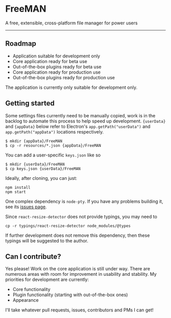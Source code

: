 # FreeMAN

A free, extensible, cross-platform file manager for power users

---

## Roadmap

* Application suitable for development only
* Core application ready for beta use
* Out-of-the-box plugins ready for beta use
* Core application ready for production use
* Out-of-the-box plugins ready for production use

The application is currently only suitable for development only.

## Getting started

Some settings files currently need to be manually copied, work is in the
backlog to automate this process to help speed up development. `{userData}` and `{appData}` below refer to Electron's `app.getPath("userData")` and
`app.getPath("appData")` locations respectively.

    $ mkdir {appData}/FreeMAN
    $ cp -r resources/*.json {appData}/FreeMAN

You can add a user-specific `keys.json` like so

    $ mkdir {userData}/FreeMAN
    $ cp keys.json {userData}/FreeMAN

Ideally, after cloning, you can just:

    npm install
    npm start

One complex dependency is `node-pty`. If you have any problems building
it, see its [issues page](https://github.com/Tyriar/node-pty/issues).

Since `react-resize-detector` does not provide typings, you may need to

    cp -r typings/react-resize-detector node_modules/@types

If further development does not remove this dependency, then these typings
will be suggested to the author.

## Can I contribute?

Yes please! Work on the core application is still under way. There are
numerous areas with room for improvement in usability and stability. My
priorities for development are currently:

* Core functionality
* Plugin functionality (starting with out-of-the-box ones)
* Appearance

I'll take whatever pull requests, issues, contributors and PMs I can get!
